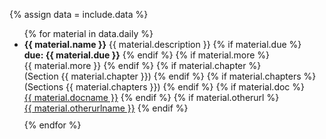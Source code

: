 {% assign data = include.data %}

<ul>
{% for material in data.daily %}
<li style="margin-bottom: 10px;"><b>{{ material.name }}</b> {{ material.description }}
    {% if material.due %}
        <br><b>due: {{ material.due }}</b>
    {% endif %}
    {% if material.more %}
        <br>{{ material.more }}
    {% endif %}
    {% if material.chapter %}
        <br>(Section {{ material.chapter }})
    {% endif %}
    {% if material.chapters %}
        <br>(Sections {{ material.chapters }})
    {% endif %}
    {% if material.doc %}
        <br><a href="{{ data.home }}/{{ material.doc }}">{{ material.docname }}</a>
    {% endif %}
    {% if material.otherurl %}
        <br><a href="{{ material.otherurl }}">{{ material.otherurlname }}</a>
    {% endif %}
</li>
{% endfor %}
</ul>
